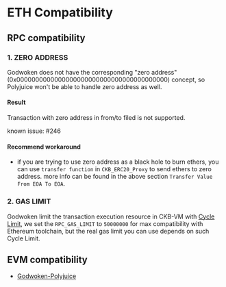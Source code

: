 # ETH Compatibility

## RPC compatibility

### 1. ZERO ADDRESS

Godwoken does not have the corresponding "zero address"(0x0000000000000000000000000000000000000000) concept, so Polyjuice won't be able to handle zero address as well.

#### Result

Transaction with zero address in from/to filed is not supported.

known issue: #246

#### Recommend workaround

- if you are trying to use zero address as a black hole to burn ethers, you can use `transfer function` in `CKB_ERC20_Proxy` to send ethers to zero address. more info can be found in the above section `Transfer Value From EOA To EOA`.

### 2. GAS LIMIT

Godwoken limit the transaction execution resource in CKB-VM with [Cycle Limit](https://docs-xi-two.vercel.app/docs/rfcs/0014-vm-cycle-limits/0014-vm-cycle-limits), we set the `RPC_GAS_LIMIT` to `50000000` for max compatibility with Ethereum toolchain, but the real gas limit you can use depends on such Cycle Limit.

## EVM compatibility

- [Godwoken-Polyjuice](https://github.com/nervosnetwork/godwoken-polyjuice/blob/compatibility-breaking-changes/docs/EVM-compatible.md)

